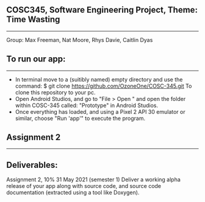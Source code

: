 COSC345, Software Engineering Project, Theme: Time Wasting
-------
-------
Group:
Max Freeman, Nat Moore, Rhys Davie, Caitlin Dyas

To run our app:
---------------
---------------
* In terminal move to a (suitibly named) empty directory and use the command:
    $   git clone https://github.com/OzoneOne/COSC-345.git
To clone this repository to your pc.
* Open Android Studios, and go to "File > Open " and open the folder
    within COSC-345 called:
        "Prototype" 
    in Android Studios.
* Once everything has loaded, and using a Pixel 2 API 30 emulator or similar,
    choose "Run 'app'" to execute the program.
    
Assignment 2 
-------------
-------------
Deliverables:
-------------
Assignment 2, 10% 31 May 2021 (semester 1)
Deliver a working alpha release of your app along with source code, and
source code documentation (extracted using a tool like Doxygen).
